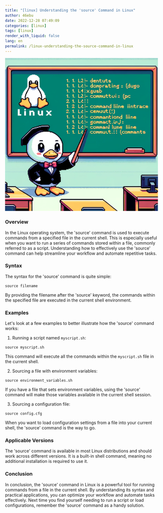 ```yaml
---
title: "[linux] Understanding the 'source' Command in Linux"
author: 46ebu
date: 2022-12-28 07:49:09 
categories: [linux]
tags: [linux]
render_with_liquid: false
lang: en
permalink: /linux-understanding-the-source-command-in-linux
---
```


![Intro](/assets/img/post/linux.png)
### Overview
In the Linux operating system, the 'source' command is used to execute commands from a specified file in the current shell. This is especially useful when you want to run a series of commands stored within a file, commonly referred to as a script. Understanding how to effectively use the 'source' command can help streamline your workflow and automate repetitive tasks.

### Syntax
The syntax for the 'source' command is quite simple:
```
source filename
```
By providing the filename after the 'source' keyword, the commands within the specified file are executed in the current shell environment.

### Examples
Let's look at a few examples to better illustrate how the 'source' command works:

1. Running a script named `myscript.sh`:
```
source myscript.sh
```
This command will execute all the commands within the `myscript.sh` file in the current shell.

2. Sourcing a file with environment variables:
```
source environment_variables.sh
```
If you have a file that sets environment variables, using the 'source' command will make those variables available in the current shell session.

3. Sourcing a configuration file:
```
source config.cfg
```
When you want to load configuration settings from a file into your current shell, the 'source' command is the way to go.

### Applicable Versions
The 'source' command is available in most Linux distributions and should work across different versions. It is a built-in shell command, meaning no additional installation is required to use it.

### Conclusion
In conclusion, the 'source' command in Linux is a powerful tool for running commands from a file in the current shell. By understanding its syntax and practical applications, you can optimize your workflow and automate tasks effectively. Next time you find yourself needing to run a script or load configurations, remember the 'source' command as a handy solution.